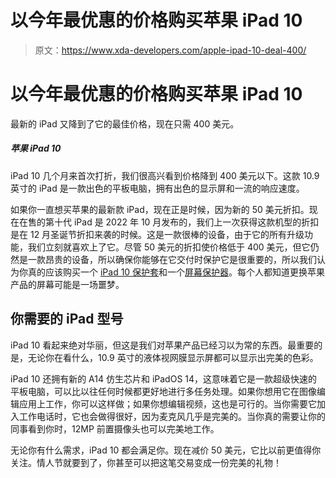 # 以今年最优惠的价格购买苹果 iPad 10

> 原文：<https://www.xda-developers.com/apple-ipad-10-deal-400/>

# 以今年最优惠的价格购买苹果 iPad 10

最新的 iPad 又降到了它的最佳价格，现在只需 400 美元。

##### 苹果 iPad 10

iPad 10 几个月来首次打折，我们很高兴看到价格降到 400 美元以下。这款 10.9 英寸的 iPad 是一款出色的平板电脑，拥有出色的显示屏和一流的响应速度。

如果你一直想买苹果的最新款 iPad，现在正是时候，因为新的 50 美元折扣。现在在售的第十代 iPad 是 2022 年 10 月发布的，我们上一次获得这款机型的折扣是在 12 月圣诞节折扣来袭的时候。这是一款很棒的设备，由于它的所有升级功能，我们立刻就喜欢上了它。尽管 50 美元的折扣使价格低于 400 美元，但它仍然是一款昂贵的设备，所以确保你能够在它交付时保护它是很重要的，所以我们认为你真的应该购买一个 [iPad 10 保护套](https://www.xda-developers.com/best-apple-ipad-10-cases/)和一个[屏幕保护器](https://www.xda-developers.com/best-apple-ipad-10-screen-protectors/)。每个人都知道更换苹果产品的屏幕可能是一场噩梦。

## 你需要的 iPad 型号

iPad 10 看起来绝对华丽，但这是我们对苹果产品已经习以为常的东西。最重要的是，无论你在看什么，10.9 英寸的液体视网膜显示屏都可以显示出完美的色彩。

iPad 10 还拥有新的 A14 仿生芯片和 iPadOS 14，这意味着它是一款超级快速的平板电脑，可以比以往任何时候都更好地进行多任务处理。如果你想用它在图像编辑应用上工作，你可以这样做；如果你想编辑视频，这也是可行的。当你需要它加入工作电话时，它也会做得很好，因为麦克风几乎是完美的。当你真的需要让你的同事看到你时，12MP 前置摄像头也可以完美地工作。

无论你有什么需求，iPad 10 都会满足你。现在减价 50 美元，它比以前更值得你关注。情人节就要到了，你甚至可以把这笔交易变成一份完美的礼物！